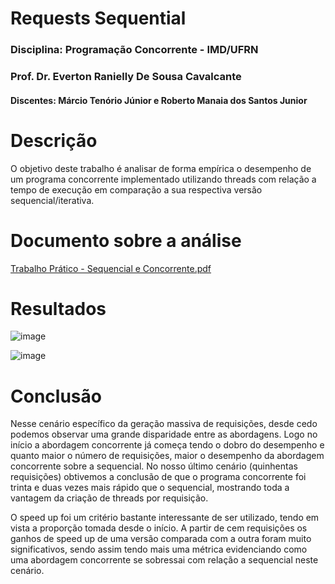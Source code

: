 # Requests Sequential

### Disciplina: Programação Concorrente - IMD/UFRN
### Prof. Dr. Everton Ranielly De Sousa Cavalcante
#### Discentes: Márcio Tenório Júnior e Roberto Manaia dos Santos Junior

# Descrição
O objetivo deste trabalho é analisar de forma empírica o desempenho de um programa concorrente
implementado utilizando threads com relação a tempo de execução em comparação a sua respectiva
versão sequencial/iterativa.

# Documento sobre a análise
[Trabalho Prático - Sequencial e Concorrente.pdf](https://github.com/marciotenorio/requests_sequential/files/10429397/Trabalho.Pratico.-.Sequencial.e.Concorrente.pdf)

# Resultados

![image](https://user-images.githubusercontent.com/32425824/212763450-d8262039-c470-4f06-b5f3-9954428bf85d.png)


![image](https://user-images.githubusercontent.com/32425824/212763685-d0988d1e-0d75-46b8-9f6a-166b6b9fa009.png)


# Conclusão

Nesse cenário específico da geração massiva de requisições, desde cedo podemos observar uma grande disparidade entre as abordagens. Logo no início a abordagem concorrente já começa tendo o dobro do desempenho e quanto maior o número de requisições, maior o desempenho da abordagem concorrente sobre a sequencial. No nosso último cenário (quinhentas requisições) obtivemos a conclusão de que o programa concorrente foi trinta e duas vezes mais rápido que o sequencial, mostrando toda a vantagem da criação de threads por requisição.


O speed up foi um critério bastante interessante de ser utilizado, tendo em vista a proporção tomada desde o início. A partir de cem requisições  os ganhos de speed up de uma versão comparada com a outra foram muito significativos, sendo assim tendo mais uma métrica evidenciando como uma abordagem concorrente se sobressai com relação a sequencial neste cenário.


